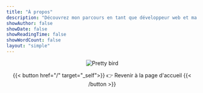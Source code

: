 ```yaml
---
title: "À propos"
description: "Découvrez mon parcours en tant que développeur web et ma passion pour la création de sites web attrayants et fonctionnels."
showAuthor: false
showDate: false
showReadingTime: false
showWordCount: false
layout: "simple"
---
```


<div align="center">
<img class="rounded-md" src="https://media.tenor.com/sli9590FMzwAAAAd/flower-bird-bird-and-flower.gif" alt="Pretty bird"/>

{{< button href="/" target="_self">}}
:point_right: Revenir à la page d'accueil
{{< /button >}}
</div>
